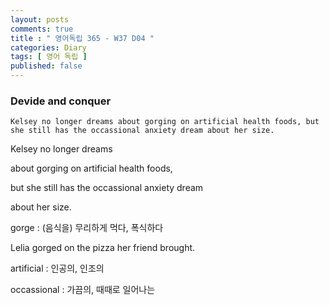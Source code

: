 ```yaml
---
layout: posts
comments: true
title : " 영어독립 365 - W37 D04 "
categories: Diary
tags: [ 영어 독립 ]
published: false
---
```


### Devide and conquer

```text
Kelsey no longer dreams about gorging on artificial health foods, but she still has the occassional anxiety dream about her size.
```

Kelsey no longer dreams

about gorging on artificial health foods,

but she still has the occassional anxiety dream

about her size.

gorge
 : (음식을) 무리하게 먹다, 폭식하다

Lelia gorged on the pizza her friend brought.

artificial
 : 인공의, 인조의

occassional
 : 가끔의, 때때로 일어나는
